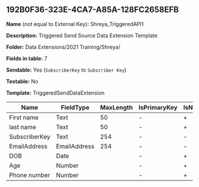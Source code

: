 ## 192B0F36-323E-4CA7-A85A-128FC2658EFB

**Name** (not equal to External Key)**:** Shreya_TriggeredAPI1

**Description:** Triggered Send Source Data Extension Template

**Folder:** Data Extensions/2021 Training/Shreya/

**Fields in table:** 7

**Sendable:** Yes (`SubscriberKey` to `Subscriber Key`)

**Testable:** No

**Template:** TriggeredSendDataExtension

| Name | FieldType | MaxLength | IsPrimaryKey | IsNullable | DefaultValue |
| --- | --- | --- | --- | --- | --- |
| First name | Text | 50 | - | + |  |
| last name | Text | 50 | - | + |  |
| SubscriberKey | Text | 254 | - | - |  |
| EmailAddress | EmailAddress | 254 | - | - |  |
| DOB | Date |  | - | + |  |
| Age | Number |  | - | + |  |
| Phone number | Number |  | - | + |  |
